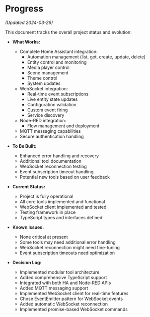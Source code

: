 # Progress

*(Updated 2024-03-26)*

This document tracks the overall project status and evolution:

- **What Works:** 
  - Complete Home Assistant integration:
    - Automation management (list, get, create, update, delete)
    - Entity control and monitoring
    - Media player control
    - Scene management
    - Theme control
    - System updates
  - WebSocket integration:
    - Real-time event subscriptions
    - Live entity state updates
    - Configuration validation
    - Custom event firing
    - Service discovery
  - Node-RED integration:
    - Flow management and deployment
  - MQTT messaging capabilities
  - Secure authentication handling

- **To Be Built:** 
  - Enhanced error handling and recovery
  - Additional tool documentation
  - WebSocket reconnection testing
  - Event subscription timeout handling
  - Potential new tools based on user feedback

- **Current Status:** 
  - Project is fully operational
  - All core tools implemented and functional
  - WebSocket client implemented and tested
  - Testing framework in place
  - TypeScript types and interfaces defined

- **Known Issues:** 
  - None critical at present
  - Some tools may need additional error handling
  - WebSocket reconnection might need fine-tuning
  - Event subscription timeouts need optimization

- **Decision Log:**
  - Implemented modular tool architecture
  - Added comprehensive TypeScript support
  - Integrated with both HA and Node-RED APIs
  - Added MQTT messaging support
  - Implemented WebSocket client for real-time features
  - Chose EventEmitter pattern for WebSocket events
  - Added automatic WebSocket reconnection
  - Implemented promise-based WebSocket commands 
